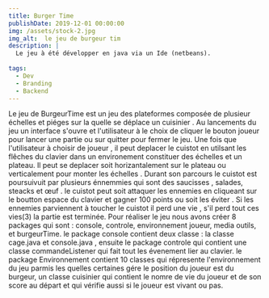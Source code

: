 ```yaml
---
title: Burger Time
publishDate: 2019-12-01 00:00:00
img: /assets/stock-2.jpg
img_alt:  le jeu de burgeur tim
description: |
  Le jeu à été développer en java via un Ide (netbeans).
  
tags:
  - Dev
  - Branding
  - Backend
---
```


Le jeu de BurgeurTime est un jeu des plateformes composée de plusieur échelles et piéges sur la quelle se déplace un cuisinier . Au lancements du jeu un interface  s'ouvre et l'utilisateur à le choix de cliquer le bouton joueur pour lancer une partie ou sur quitter pour fermer le jeu.
Une fois que l'utilisateur à choisir de joueur , il peut deplacer le cuistot en utilsant les flêches du clavier dans un environement constituer des échelles et un plateau. Il peut se deplacer soit horizantalement sur le plateau ou verticalement pour monter les échelles . Durant son parcours le cuistot est poursuivuit par plusieurs énnemmies qui sont des saucisses , salades, steacks et œuf . le cuistot peut soit attaquer les ennemies en cliqueant sur le boutton espace du clavier et gagner 100 points ou soit les éviter . Si les ennemies parviennent à toucher le cuistot il perd une vie , s'il perd tout ces vies(3) la partie est terminée.
Pour réaliser le jeu nous avons créer 8 packages qui sont : console, controle, environnement joueur, media outils, et burgeurTime.
le package console contient deux classe : la classe cage.java et console.java , ensuite le package controle qui contient une classe commandeListener qui fait tout les évenement lier au clavier. le package Environnement  contient 10 classes qui répresente l'environnement du jeu parmis les quelles certaines gére le position du joueur est du burgeur, un classe cuisinier qui contient le nomre de vie du joueur et de son score au départ et qui vérifie aussi si le joueur est vivant ou pas.
